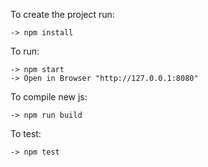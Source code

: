 To create the project run:

    -> npm install

To run:

    -> npm start
    -> Open in Browser "http://127.0.0.1:8080"

To compile new js:

    -> npm run build

To test:

    -> npm test
